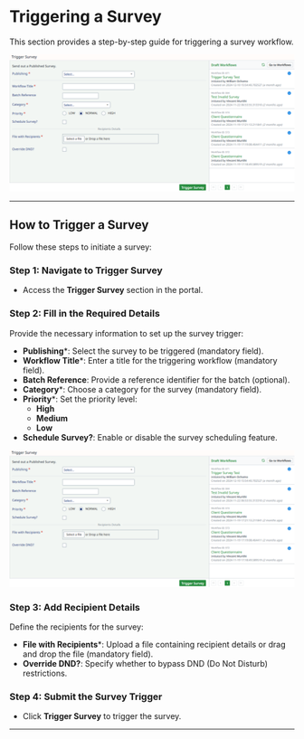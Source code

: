 # Triggering a Survey

This section provides a step-by-step guide for triggering a survey workflow.

![img_1.png](img_1.png)

---

## How to Trigger a Survey

Follow these steps to initiate a survey:

### Step 1: Navigate to **Trigger Survey**
- Access the **Trigger Survey** section in the portal.

### Step 2: Fill in the Required Details

Provide the necessary information to set up the survey trigger:

- **Publishing***: Select the survey to be triggered (mandatory field).
- **Workflow Title***: Enter a title for the triggering workflow (mandatory field).
- **Batch Reference**: Provide a reference identifier for the batch (optional).
- **Category***: Choose a category for the survey (mandatory field).
- **Priority***: Set the priority level:
  - **High**
  - **Medium**
  - **Low**
- **Schedule Survey?**: Enable or disable the survey scheduling feature.

![img_2.png](img_2.png)

### Step 3: Add Recipient Details

Define the recipients for the survey:

- **File with Recipients***: Upload a file containing recipient details or drag and drop the file (mandatory field).
- **Override DND?**: Specify whether to bypass DND (Do Not Disturb) restrictions.

### Step 4: Submit the Survey Trigger
- Click **Trigger Survey** to trigger the survey.

---
